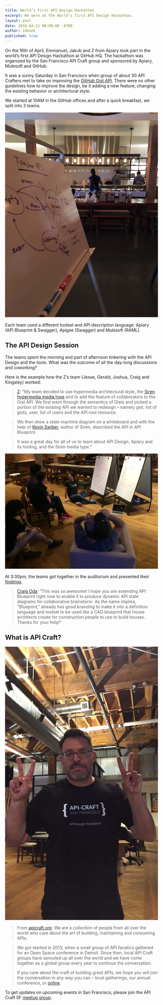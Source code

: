 ```yaml
---
title: World’s First API Design Hackathon
excerpt: We were at the World's first API Design Hackathon.
layout: post
date: 2016-04-21 00:00:00 -0700
author: zdenek
published: true
---
```


On the 16th of April, Emmanuel, Jakub and Z from Apiary took part in the world’s first API Design Hackathon at GitHub HQ. The hackathon was organized by the San Francisco API Craft group and sponsored by Apiary, Mulesoft and GitHub.

It was a sunny Saturday in San Francisco when group of about 30 API Crafters met to take on improving the [GitHub Gist API](https://developer.github.com/v3/gists/). There were no other guidelines how to improve the design, be it adding a new feature, changing the existing behavior or architectural style.

We started at 10AM in the GitHub offices and after a quick breakfast, we split into 3 teams.

<img width="640" src="/images/2016-04-21-API-Design-Hackaton/breakfast.jpg" alt="breakfast" />

Each team used a different toolset and API description language: Apiary (API Blueprint & Swagger), Apigee (Swagger) and Mulesoft (RAML).

## The API Design Session

The teams spent the morning and part of afternoon tinkering with the API Design and the tools. What was the outcome of all the day-long discussions and coworking?

Here is the example how the Z’s team (Jesse, Gerald, Joshua, Craig and Kingsley) worked:

> [Z](https://twitter.com/zdne): "My team decided to use hypermedia architectural style, the [Siren hypermedia media type](https://github.com/kevinswiber/siren) and to add the feature of collaborators to the Gist API. We first went through the semantics of Gists and picked a portion of the existing API we wanted to redesign – namely gist, list of gists, user, list of users and the API root resource.

> We then drew a state machine diagram on a whiteboard and with the help of [Kevin Swiber](https://twitter.com/kevinswiber), author of Siren, described the API in API Blueprint.

> It was a great day for all of us to learn about API Design, Apiary and its tooling, and the Siren media type.”

<img width="640" src="/images/2016-04-21-API-Design-Hackaton/team.jpg" alt="team" />

At 3:30pm, the teams got together in the auditorium and presented their [findings](https://github.com/apicraftsf/hackathon2016).

> [Craig Oda](https://twitter.com/craigoda1): “This was so awesome! I hope you are extending API Blueprint right now to enable it to produce dynamic API state diagrams for collaborative brainstorm. As the name implies, "Blueprint," already has good branding to make it into a definition language and toolset to be used like a CAD blueprint that house architects create for construction people to use to build houses. Thanks for your help!”

## What is API Craft?

<img width="640" src="/images/2016-04-21-API-Design-Hackaton/emmanuel.jpg" alt="boss" />

> From [apicraft.org](http://www.apicraft.org): We are a collection of people from all over the world who care about the art of building, maintaining and consuming APIs.

> We got started in 2013, when a small group of API fanatics gathered for an Open Space conference in Detroit. Since then, local API Craft groups have sprouted up all over the world and we have come together as a global group every year to continue the conversation.

> If you care about the craft of building great APIs, we hope you will join the conversation in any way you can – local gatherings, our annual conference, or [online](https://groups.google.com/forum/#!forum/api-craft).

To get updates on upcoming events in San Francisco, please join the API Craft SF [meetup group](http://www.meetup.com/API-Craft-San-Francisco/).
